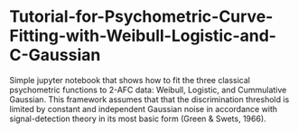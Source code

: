 # Tutorial-for-Psychometric-Curve-Fitting-with-Weibull-Logistic-and-C-Gaussian

Simple jupyter notebook that shows how to fit the three classical psychometric functions to 2-AFC data: Weibull, Logistic, and Cummulative Gaussian.
This framework assumes that that the discrimination threshold is limited by constant and independent Gaussian noise in accordance with signal-detection theory in its most basic form (Green & Swets, 1966). 
